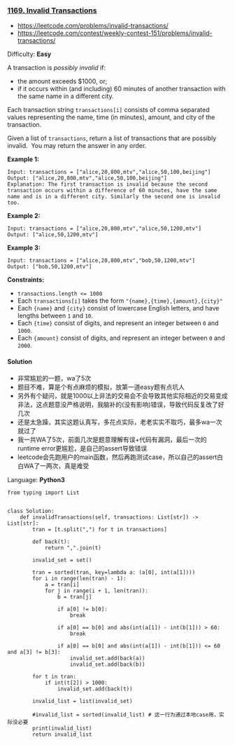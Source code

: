 ### [1169\. Invalid Transactions](https://leetcode.com/contest/weekly-contest-151/problems/invalid-transactions/)
- https://leetcode.com/problems/invalid-transactions/
- https://leetcode.com/contest/weekly-contest-151/problems/invalid-transactions/

Difficulty: **Easy**

A transaction is _possibly invalid_ if:

*   the amount exceeds $1000, or;
*   if it occurs within (and including) 60 minutes of another transaction with the same name in a different city.

Each transaction string `transactions[i]` consists of comma separated values representing the name, time (in minutes), amount, and city of the transaction.

Given a list of `transactions`, return a list of transactions that are possibly invalid.  You may return the answer in any order.

**Example 1:**

```
Input: transactions = ["alice,20,800,mtv","alice,50,100,beijing"]
Output: ["alice,20,800,mtv","alice,50,100,beijing"]
Explanation: The first transaction is invalid because the second transaction occurs within a difference of 60 minutes, have the same name and is in a different city. Similarly the second one is invalid too.
```

**Example 2:**

```
Input: transactions = ["alice,20,800,mtv","alice,50,1200,mtv"]
Output: ["alice,50,1200,mtv"]
```

**Example 3:**

```
Input: transactions = ["alice,20,800,mtv","bob,50,1200,mtv"]
Output: ["bob,50,1200,mtv"]
```

**Constraints:**

*   `transactions.length <= 1000`
*   Each `transactions[i]` takes the form `"{name},{time},{amount},{city}"`
*   Each `{name}` and `{city}` consist of lowercase English letters, and have lengths between `1` and `10`.
*   Each `{time}` consist of digits, and represent an integer between `0` and `1000`.
*   Each `{amount}` consist of digits, and represent an integer between `0` and `2000`.

#### Solution
- 非常尴尬的一题，wa了5次
- 题目不难，算是个有点麻烦的模拟，放第一道easy题有点坑人
- 另外有个疑问，就是1000以上非法的交易会不会导致其他实际相近的交易变成非法，这点题意没严格说明，我脑补的(没有影响)错误，导致代码反复改了好几次
- 还是太急躁，其实这题认真写，多花点实际，老老实实不取巧，最多wa一次就过了
- 我一共WA了5次，前面几次是题意理解有误+代码有漏洞，最后一次的runtime error更尴尬，是自己的assert导致错误
- leetcode会先跑用户的main函数，然后再跑测试case，所以自己的assert白白WA了一两次，真是难受

Language: **Python3**

```python3
from typing import List
​
​
class Solution:
    def invalidTransactions(self, transactions: List[str]) -> List[str]:
        tran = [t.split(",") for t in transactions]
​
        def back(t):
            return ",".join(t)
​
        invalid_set = set()
​
        tran = sorted(tran, key=lambda a: (a[0], int(a[1])))
        for i in range(len(tran) - 1):
            a = tran[i]
            for j in range(i + 1, len(tran)):
                b = tran[j]
​
                if a[0] != b[0]:
                    break
​
                if a[0] == b[0] and abs(int(a[1]) - int(b[1])) > 60:
                    break
​
                if a[0] == b[0] and abs(int(a[1]) - int(b[1])) <= 60 and a[3] != b[3]:
                    invalid_set.add(back(a))
                    invalid_set.add(back(b))
​
        for t in tran:
            if int(t[2]) > 1000:
                invalid_set.add(back(t))
​
        invalid_list = list(invalid_set)
​
        #invalid_list = sorted(invalid_list) # 这一行为通过本地case用，实际没必要
        print(invalid_list)
        return invalid_list
​
​
​
```